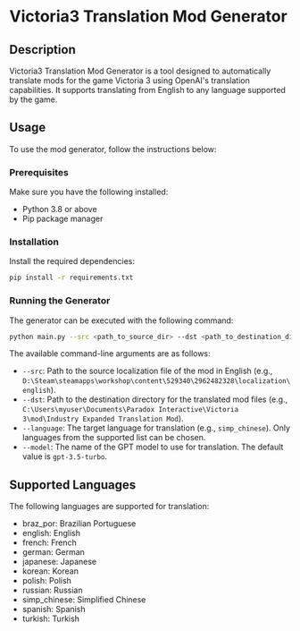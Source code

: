 # Victoria3 Translation Mod Generator

## Description

Victoria3 Translation Mod Generator is a tool designed to automatically translate mods for the game Victoria 3 using OpenAI's translation capabilities. It supports translating from English to any language supported by the game.

## Usage

To use the mod generator, follow the instructions below:

### Prerequisites

Make sure you have the following installed:

- Python 3.8 or above
- Pip package manager

### Installation

Install the required dependencies:

```sh
pip install -r requirements.txt
```

### Running the Generator

The generator can be executed with the following command:

```sh
python main.py --src <path_to_source_dir> --dst <path_to_destination_dir> --language <target_language> --model <gpt_model_name>
```

The available command-line arguments are as follows:

- `--src`: Path to the source localization file of the mod in English (e.g., `D:\Steam\steamapps\workshop\content\529340\2962482328\localization\english`).
- `--dst`\: Path to the destination directory for the translated mod files (e.g., `C:\Users\myuser\Documents\Paradox Interactive\Victoria 3\mod\Industry Expanded Translation Mod`).
- `--language`: The target language for translation (e.g., `simp_chinese`). Only languages from the supported list can be chosen.
- `--model`: The name of the GPT model to use for translation. The default value is `gpt-3.5-turbo`.

## Supported Languages

The following languages are supported for translation:

- braz_por: Brazilian Portuguese
- english: English
- french: French
- german: German
- japanese: Japanese
- korean: Korean
- polish: Polish
- russian: Russian
- simp_chinese: Simplified Chinese
- spanish: Spanish
- turkish: Turkish
